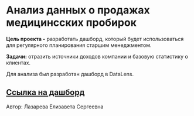 # Анализ данных о продажах медицинсских пробирок

**Цель проекта -** разработать дашборд, который будет использоваться для регулярного планирования старшим менеджментом.

**Задачи:** отразить источники доходов компании и базовую статистику о клиентах.

Для анализа был разработан дашборд в DataLens.

## **[Ссылка на дашборд](https://datalens.yandex/pf6btrrhlfvca)**

Автор: Лазарева Елизавета Сергеевна
